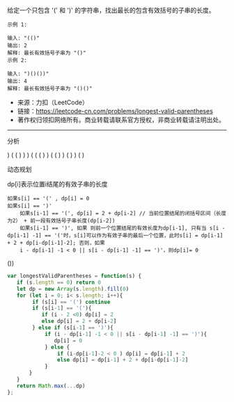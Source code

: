 给定一个只包含 '(' 和 ')' 的字符串，找出最长的包含有效括号的子串的长度。

```case
示例 1:

输入: "(()"
输出: 2
解释: 最长有效括号子串为 "()"
示例 2:

输入: ")()())"
输出: 4
解释: 最长有效括号子串为 "()()"
```

- 来源：力扣（LeetCode）
- 链接：https://leetcode-cn.com/problems/longest-valid-parentheses
- 著作权归领扣网络所有。商业转载请联系官方授权，非商业转载请注明出处。

---

分析

) ( ( ) ) ) ( ( ( ) ) ( ( ) ) ( ) ) ( )

动态规划

dp[i]表示位置i结尾的有效子串的长度

```think
如果s[i] == '(' , dp[i] = 0
如果s[i] == ')'
    如果s[i-1] == '(', dp[i] = 2 + dp[i-2] // 当前位置结尾的闭括号区间（长度为2） + 前一段有效括号子串长度(dp[i-2])
    如果s[i-1] == ')', 如果 则前一个位置结尾的有效长度为dp[i-1], 只有当 s[i - dp[i-1] -1] == '('时，s[i]可以作为有效子串的最后一个位置，此时s[i] = dp[i-1] + 2 + dp[i-dp[i-1]-2]; 否则，如果
    i - dp[i-1] -1 < 0 || s[i - dp[i-1] -1] == ')'，则dp[i]= 0
```

())

```javascript
var longestValidParentheses = function(s) {
   if (s.length == 0) return 0
   let dp = new Array(s.length).fill(0)
   for (let i = 0; i< s.length; i++){
        if (s[i] == '(') continue
        if (s[i-1] == '('){
           if (i - 2 <0) dp[i] = 2
           else dp[i] = 2 + dp[i-2]
        } else if (s[i-1] == ')'){
            if (i - dp[i-1] -1 < 0 || s[i - dp[i-1] -1] == ')'){
               dp[i] = 0
            } else {
                if (i-dp[i-1]-2 < 0 ) dp[i] = dp[i-1] + 2
                else dp[i] = dp[i-1] + 2 + dp[i-dp[i-1]-2]
            }
       }
   }
   return Math.max(...dp)
};
```
